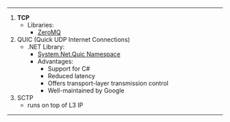 
---

1. **TCP**
   * Libraries:
     * [ZeroMQ](https://zeromq.org/)
2. QUIC (Quick UDP Internet Connections)
   * .NET Library:
     * [System.Net.Quic Namespace](https://learn.microsoft.com/en-us/dotnet/api/system.net.quic?view=net-7.0)
     * Advantages:
       * Support for C#
       * Reduced latency
       * Offers transport-layer transmission control
       * Well-maintained by Google
3. SCTP
   * runs on top of L3 IP

---
